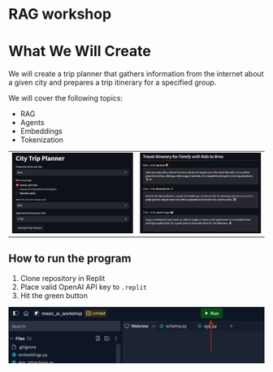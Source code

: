 # RAG workshop

# What We Will Create

We will create a trip planner that gathers information from the internet about a given city and prepares a trip itinerary for a specified group.

We will cover the following topics:
* RAG
* Agents
* Embeddings
* Tokenization

<table>
<tr>
<td><img src="a.png"></td>
<td><img src="b.png"></td>
</tr>
</table>

## How to run the program

1. Clone repository in Replit
2. Place valid OpenAI API key to `.replit`
3. Hit the green button

![](button.png)
